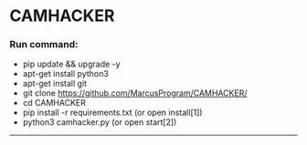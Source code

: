 # CAMHACKER
### Run command:
+ pip update && upgrade -y
+ apt-get install python3
+ apt-get install git
+ git clone https://github.com/MarcusProgram/CAMHACKER/
+ cd CAMHACKER
+ pip install -r requirements.txt (or open install[1])
+ python3 camhacker.py (or open start[2])
_____
